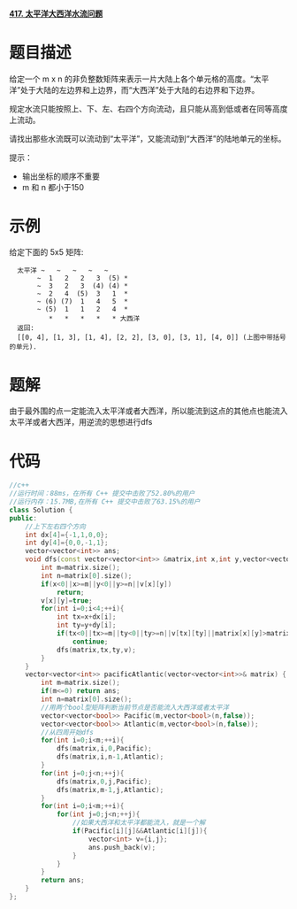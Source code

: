 #### [417. 太平洋大西洋水流问题](https://leetcode-cn.com/problems/pacific-atlantic-water-flow/)

# 题目描述

给定一个 m x n 的非负整数矩阵来表示一片大陆上各个单元格的高度。“太平洋”处于大陆的左边界和上边界，而“大西洋”处于大陆的右边界和下边界。

规定水流只能按照上、下、左、右四个方向流动，且只能从高到低或者在同等高度上流动。

请找出那些水流既可以流动到“太平洋”，又能流动到“大西洋”的陆地单元的坐标。

 

提示：

- 输出坐标的顺序不重要
- m 和 n 都小于150

# 示例

给定下面的 5x5 矩阵:

```
  太平洋 ~   ~   ~   ~   ~ 
       ~  1   2   2   3  (5) *
       ~  3   2   3  (4) (4) *
       ~  2   4  (5)  3   1  *
       ~ (6) (7)  1   4   5  *
       ~ (5)  1   1   2   4  *
          *   *   *   *   * 大西洋
  返回:
  [[0, 4], [1, 3], [1, 4], [2, 2], [3, 0], [3, 1], [4, 0]] (上图中带括号的单元).
```

# 题解

由于最外围的点一定能流入太平洋或者大西洋，所以能流到这点的其他点也能流入太平洋或者大西洋，用逆流的思想进行dfs

# 代码

```c++
//c++
//运行时间：88ms，在所有 C++ 提交中击败了52.80%的用户
//运行内存：15.7MB,在所有 C++ 提交中击败了63.15%的用户
class Solution {
public:
    //上下左右四个方向
    int dx[4]={-1,1,0,0};
    int dy[4]={0,0,-1,1};
    vector<vector<int>> ans;
    void dfs(const vector<vector<int>> &matrix,int x,int y,vector<vector<bool>> &v){
        int m=matrix.size();
        int n=matrix[0].size();
        if(x<0||x>=m||y<0||y>=n||v[x][y])
            return;
        v[x][y]=true;
        for(int i=0;i<4;++i){
            int tx=x+dx[i];
            int ty=y+dy[i];
            if(tx<0||tx>=m||ty<0||ty>=n||v[tx][ty]||matrix[x][y]>matrix[tx][ty])
                continue;
            dfs(matrix,tx,ty,v);
        }
    }
    vector<vector<int>> pacificAtlantic(vector<vector<int>>& matrix) {
        int m=matrix.size();
        if(m<=0) return ans;
        int n=matrix[0].size();
        //用两个bool型矩阵判断当前节点是否能流入大西洋或者太平洋
        vector<vector<bool>> Pacific(m,vector<bool>(n,false));
        vector<vector<bool>> Atlantic(m,vector<bool>(n,false));
        //从四周开始dfs
        for(int i=0;i<m;++i){
            dfs(matrix,i,0,Pacific);
            dfs(matrix,i,n-1,Atlantic);
        }
        for(int j=0;j<n;++j){
            dfs(matrix,0,j,Pacific);
            dfs(matrix,m-1,j,Atlantic);
        }
        for(int i=0;i<m;++i){
            for(int j=0;j<n;++j){
                //如果大西洋和太平洋都能流入，就是一个解
                if(Pacific[i][j]&&Atlantic[i][j]){
                    vector<int> v={i,j};
                    ans.push_back(v);
                }
            }
        }
        return ans;
    }
};
```

